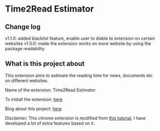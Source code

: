 # Time2Read Estimator

## Change log

v1.1.0: added blacklist feature, enable user to diable to extension on certain websites
v1.0.0: made the extension works on more website by using the package readability

## What is this project about

This extension aims to estimate the reading time for news, documents etc on different websites.

Name of the extension: Time2Read Estimator

To install the extension: [here](https://chromewebstore.google.com/detail/time2read-estimator/iknehfokhecdigojenlhkcmbicogohgi?hl=en)

Blog about this project: [here](https://sam1037.github.io/personal-website/projects/T2R.html)

Disclaimer: This chrome extension is modified from [this tutorial](https://developer.chrome.com/docs/extensions/get-started/tutorial/scripts-on-every-tab), I have developed a lot of extra features based on it.
